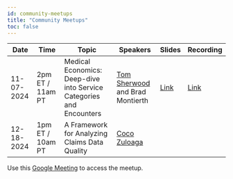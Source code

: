 ```yaml
---
id: community-meetups
title: "Community Meetups"
toc: false
---
```


| Date       | Time          | Topic                                                          | Speakers                                                                 | Slides | Recording |
|------------|---------------|----------------------------------------------------------------|--------------------------------------------------------------------------|--------|-----------|
| 11-07-2024 | 2pm ET / 11am PT | Medical Economics: Deep-dive into Service Categories and Encounters | [Tom Sherwood](https://www.linkedin.com/in/sherwoodtom/) and Brad Montierth | [Link](https://docs.google.com/presentation/d/1v5H0B44QKYbBA9vCKKLxCtU6AQuRzqHSP9mTbi31wEQ/edit?usp=sharing)       | [Link](https://youtu.be/Yza5z9lVfCs?si=VNBbMziqp_dLVRis)          |
| 12-18-2024 | 1pm ET / 10am PT | A Framework for Analyzing Claims Data Quality                   | [Coco Zuloaga](https://www.linkedin.com/in/jorge-zuloaga/)               |        |           |

Use this [Google Meeting](https://meet.google.com/rju-cwfh-dyp) to access the meetup.
